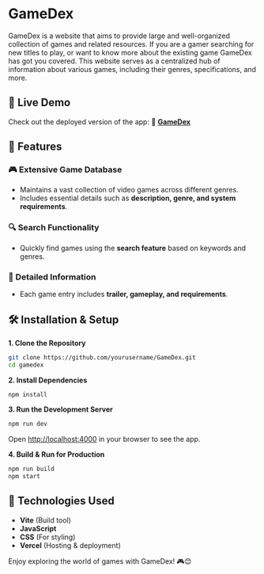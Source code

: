 # GameDex
GameDex is a website that aims to provide large and well-organized collection of games and related resources. If you are a gamer searching for new titles to play, or want to know more about the existing game GameDex has got you covered. This website serves as a centralized hub of information about various games, including their genres, specifications, and more.

## 🚀 Live Demo
Check out the deployed version of the app: 🔗 **[GameDex](#)**

## 📌 Features

### 🎮 Extensive Game Database
* Maintains a vast collection of video games across different genres.
* Includes essential details such as **description, genre, and system requirements**.

### 🔍 Search Functionality
* Quickly find games using the **search feature** based on keywords and genres.

### 📄 Detailed Information
* Each game entry includes **trailer, gameplay, and requirements**.

## 🛠️ Installation & Setup

**1. Clone the Repository**
```bash
git clone https://github.com/yourusername/GameDex.git
cd gamedex
```

**2. Install Dependencies**
```bash
npm install
```

**3. Run the Development Server**
```bash
npm run dev
```
Open [http://localhost:4000](http://localhost:4000) in your browser to see the app.

**4. Build & Run for Production**
```bash
npm run build
npm start
```

## 🎯 Technologies Used
* **Vite** (Build tool)
* **JavaScript**
* **CSS** (For styling)
* **Vercel** (Hosting & deployment)

Enjoy exploring the world of games with GameDex! 🎮😊

